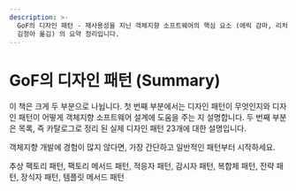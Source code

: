 ```yaml
---
description: >-
  GoF의 디자인 패턴 - 재사용성을 지닌 객체지향 소프트웨어의 핵심 요소 (에릭 감마, 리처드 헬름, 랄프 존슨, 존 플리시디스 지음 |
  김정아 옮김) 의 요약 정리입니다.
---
```


# GoF의 디자인 패턴 \(Summary\)

이 책은 크게 두 부분으로 나뉩니다. 첫 번째 부분에서는 디자인 패턴이 무엇인지와 디자인 패턴이 어떻게 객체지향 소프트웨어 설계에 도움을 주는 지 설명합니다. 두 번째 부분은 목록, 즉 카탈로그로 정리 된 실제 디자인 패턴 23개에 대한 설명입니다.

객체지향 개발에 경험이 많지 않다면, 가장 간단하고 일반적인 패턴부터 시작하세요.

추상 팩토리 패턴, 팩토리 메서드 패턴, 적응자 패턴, 감시자 패턴, 복합체 패턴, 전략 패턴, 장식자 패턴, 템플릿 메서드 패턴

